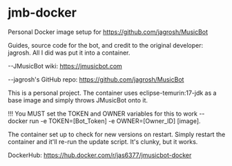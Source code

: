 # jmb-docker
Personal Docker image setup for https://github.com/jagrosh/MusicBot

Guides, source code for the bot, and credit to the original developer: jagrosh. All I did was put it into a container.

--JMusicBot wiki: https://jmusicbot.com

--jagrosh's GitHub repo: https://github.com/jagrosh/MusicBot


This is a personal project. The container uses eclipse-temurin:17-jdk as a base image and simply throws JMusicBot onto it.

!!! You MUST set the TOKEN and OWNER variables for this to work -- docker run -e TOKEN=[Bot_Token] -e OWNER=[Owner_ID] [image].

The container set up to check for new versions on restart. Simply restart the container and it'll re-run the update script. It's clunky, but it works.


DockerHub: https://hub.docker.com/r/jas6377/jmusicbot-docker
